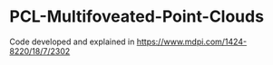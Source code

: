 # PCL-Multifoveated-Point-Clouds
Code developed and explained in https://www.mdpi.com/1424-8220/18/7/2302

